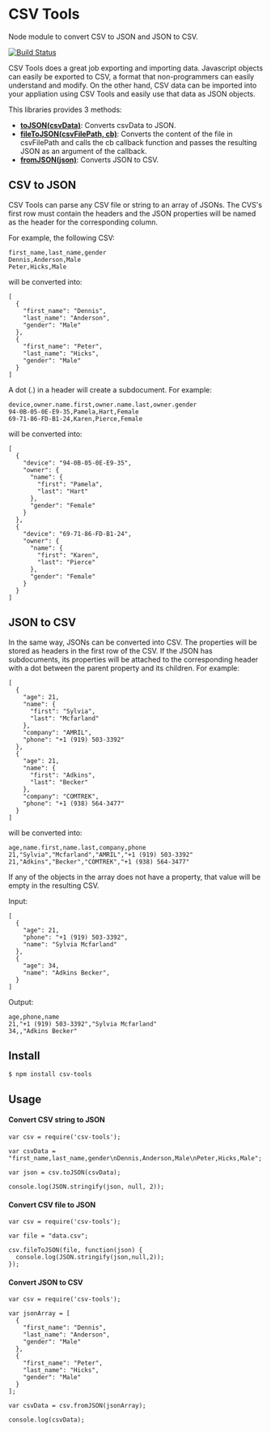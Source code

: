 # CSV Tools
Node module to convert CSV to JSON and JSON to CSV.

[![Build Status](https://travis-ci.org/blizarazu/csv-tools.svg?branch=master)](https://travis-ci.org/blizarazu/csv-tools)

CSV Tools does a great job exporting and importing data. Javascript objects can easily be exported to CSV, a format that non-programmers can easily understand and modify. On the other hand, CSV data can be imported into your appliation using CSV Tools and easily use that data as JSON objects.

This libraries provides 3 methods:
- [__toJSON(csvData)__](#convert-csv-string-to-json): Converts csvData to JSON.
- [__fileToJSON(csvFilePath, cb)__](#convert-csv-file-to-json): Converts the content of the file in csvFilePath and calls the cb callback function and passes the resulting JSON as an argument of the callback.
- [__fromJSON(json)__](#convert-json-to-csv): Converts JSON to CSV.

## CSV to JSON
CSV Tools can parse any CSV file or string to an array of JSONs. The CVS's first row must contain the headers and the JSON properties will be named as the header for the corresponding column.

For example, the following CSV:
```
first_name,last_name,gender
Dennis,Anderson,Male
Peter,Hicks,Male
```
will be converted into:
```
[
  {
    "first_name": "Dennis",
    "last_name": "Anderson",
    "gender": "Male"
  },
  {
    "first_name": "Peter",
    "last_name": "Hicks",
    "gender": "Male"
  }
]

```

A dot (.) in a header will create a subdocument. For example:
```
device,owner.name.first,owner.name.last,owner.gender
94-0B-05-0E-E9-35,Pamela,Hart,Female
69-71-86-FD-B1-24,Karen,Pierce,Female
```
will be converted into:
```
[
  {
    "device": "94-0B-05-0E-E9-35",
    "owner": {
      "name": {
        "first": "Pamela",
        "last": "Hart"
      },
      "gender": "Female"
    }
  },
  {
    "device": "69-71-86-FD-B1-24",
    "owner": {
      "name": {
        "first": "Karen",
        "last": "Pierce"
      },
      "gender": "Female"
    }
  }
]
```

## JSON to CSV
In the same way, JSONs can be converted into CSV. The properties will be stored as headers in the first row of the CSV. If the JSON has subdocuments, its properties will be attached to the corresponding header with a dot between the parent property and its children. For example:
```
[
  {
    "age": 21,
    "name": {
      "first": "Sylvia",
      "last": "Mcfarland"
    },
    "company": "AMRIL",
    "phone": "+1 (919) 503-3392"
  },
  {
    "age": 21,
    "name": {
      "first": "Adkins",
      "last": "Becker"
    },
    "company": "COMTREK",
    "phone": "+1 (938) 564-3477"
  }
]
```
will be converted into:
```
age,name.first,name.last,company,phone
21,"Sylvia","Mcfarland","AMRIL","+1 (919) 503-3392"
21,"Adkins","Becker","COMTREK","+1 (938) 564-3477"
```

If any of the objects in the array does not have a property, that value will be empty in the resulting CSV.

Input:
```
[
  {
    "age": 21,
    "phone": "+1 (919) 503-3392",
    "name": "Sylvia Mcfarland"
  },
  {
    "age": 34,
    "name": "Adkins Becker",
  }
]
```

Output:
```
age,phone,name
21,"+1 (919) 503-3392","Sylvia Mcfarland"
34,,"Adkins Becker"
```

## Install

```
$ npm install csv-tools
```

## Usage
#### Convert CSV string to JSON
```
var csv = require('csv-tools');

var csvData = "first_name,last_name,gender\nDennis,Anderson,Male\nPeter,Hicks,Male";

var json = csv.toJSON(csvData);

console.log(JSON.stringify(json, null, 2));
```
#### Convert CSV file to JSON
```
var csv = require('csv-tools');

var file = "data.csv";

csv.fileToJSON(file, function(json) {
  console.log(JSON.stringify(json,null,2));
});
```

#### Convert JSON to CSV
```
var csv = require('csv-tools');

var jsonArray = [
  {
    "first_name": "Dennis",
    "last_name": "Anderson",
    "gender": "Male"
  },
  {
    "first_name": "Peter",
    "last_name": "Hicks",
    "gender": "Male"
  }
];

var csvData = csv.fromJSON(jsonArray);

console.log(csvData);
```

